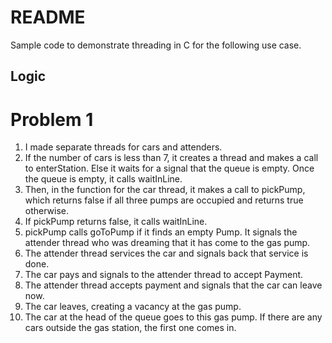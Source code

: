 # README

Sample code to demonstrate threading in C for the following use case.

## Logic

# Problem 1

1. I made separate threads for cars and attenders.
2. If the number of cars is less than 7, it creates a thread and makes a call to enterStation. Else it waits for a signal that the queue is empty. Once the queue is empty, it calls waitInLine.
3. Then, in the function for the car thread, it makes a call to pickPump, which returns false if all three pumps are occupied and returns true otherwise.
4. If pickPump returns false, it calls waitInLine.
5. pickPump calls goToPump if it finds an empty Pump. It signals the attender thread who was dreaming that it has come to the gas pump.
6. The attender thread services the car and signals back that service is done.
7. The car pays and signals to the attender thread to accept Payment.
8. The attender thread accepts payment and signals that the car can leave now.
9. The car leaves, creating a vacancy at the gas pump. 
10. The car at the head of the queue goes to this gas pump. If there are any cars outside the gas station, the first one comes in.
